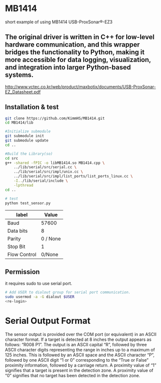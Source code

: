 # MB1414
short example of using MB1414 USB-ProxSonar®-EZ3  

The original driver is written in C++ for low-level hardware communication, and this wrapper bridges the functionality to Python, making it more accessible for data logging, visualization, and integration into larger Python-based systems.
---

http://www.vctec.co.kr/web/product/maxbotix/documents/USB-ProxSonar-EZ_Datasheet.pdf

## Installation & test
```bash
git clone https://github.com/KimmHS/MB1414.git
cd MB1414/lib

#Initialize submodule
git submodule init
git submodule update
cd ..

#Build the Library(so)
cd src
g++ -shared -fPIC -o libMB1414.so MB1414.cpp \
    ../lib/serial/src/serial.cc \
    ../lib/serial/src/impl/unix.cc \
    ../lib/serial/src/impl/list_ports/list_ports_linux.cc \
    -I../lib/serial/include \
    -lpthread
cd ..

# test
python test_sensor.py
```


label|Value 
---|---
Baud |57600
Data bits |8
Parity| 0 / None
Stop Bit |1
Flow Control |0/None 
  
  
## Permission   
  
it requires sudo to use serial port.    
  
```bash
# Add USER to dialout group for serial port communication.
sudo usermod -a -G dialout $USER
<re-login>
```  

  
  
  
 

# Serial Output Format
The sensor output is provided over the COM port (or equivalent) in an ASCII character format. If a target is detected at
8 inches the output appears as follows: “R008 P1<carriage return>”. The output is an ASCII capital “R”, followed by
three ASCII character digits representing the range in inches up to a maximum of 125 inches. This is followed by an
ASCII space and the ASCII character “P”, followed by one ASCII digit “1 or 0” corresponding to the “True or False”
proximity information, followed by a carriage return. A proximity value of “1” signifies that a target is present in the
detection zone. A proximity value of “0” signifies that no target has been detected in the detection zone. 

